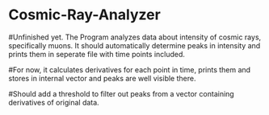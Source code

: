 # Cosmic-Ray-Analyzer
#Unfinished yet.
The Program analyzes data about intensity of cosmic rays, specifically muons. It should automatically determine peaks in intensity and prints them in seperate file with time points included.

#For now, it calculates derivatives for each point in time, prints them and stores in internal vector and peaks are well visible there. 

#Should add a threshold to filter out peaks from a vector containing derivatives of original data.
